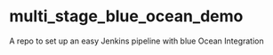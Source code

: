 # multi_stage_blue_ocean_demo
A repo to set up an easy Jenkins pipeline with blue Ocean Integration
